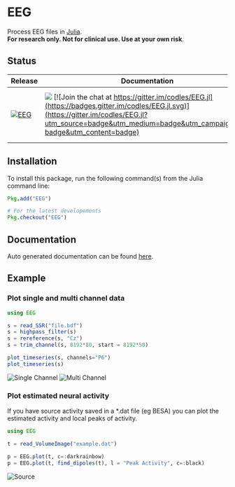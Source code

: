 # EEG

Process EEG files in [Julia](http://julialang.org/).  
**For research only. Not for clinical use. Use at your own risk**.



## Status

| Release                                                                                  | Documentation                                                                                                                                                                                                                                                                                                  | Development                                                                                                                                                                                                                                                                                                                                                                                                                                                                                                                                                         |
|------------------------------------------------------------------------------------------|----------------------------------------------------------------------------------------------------------------------------------------------------------------------------------------------------------------------------------------------------------------------------------------------------------------|---------------------------------------------------------------------------------------------------------------------------------------------------------------------------------------------------------------------------------------------------------------------------------------------------------------------------------------------------------------------------------------------------------------------------------------------------------------------------------------------------------------------------------------------------------------------|
| [![EEG](http://pkg.julialang.org/badges/EEG_0.4.svg)](http://pkg.julialang.org/?pkg=EEG) | [![](https://img.shields.io/badge/docs-latest-blue.svg)](https://codles.github.io/EEG.jl/latest)  [![Join the chat at https://gitter.im/codles/EEG.jl](https://badges.gitter.im/codles/EEG.jl.svg)](https://gitter.im/codles/EEG.jl?utm_source=badge&utm_medium=badge&utm_campaign=pr-badge&utm_content=badge) | [![Build Status](https://travis-ci.org/codles/EEG.jl.svg?branch=master)](https://travis-ci.org/codles/EEG.jl) [![Build status](https://ci.appveyor.com/api/projects/status/3r96gn3o7owl5psh/branch/master?svg=true)](https://ci.appveyor.com/project/codles/eeg-jl-91eci/branch/master) [![Coverage Status](https://coveralls.io/repos/github/codles/EEG.jl/badge.svg?branch=master)](https://coveralls.io/github/codles/EEG.jl?branch=master) [![codecov](https://codecov.io/gh/codles/EEG.jl/branch/master/graph/badge.svg)](https://codecov.io/gh/codles/EEG.jl) |






## Installation

To install this package, run the following command(s) from the Julia command line:


```julia
Pkg.add("EEG")

# For the latest developements
Pkg.checkout("EEG")
```

## Documentation

Auto generated documentation can be found [here](http://codles.github.io/EEG.jl/latest/).


## Example


### Plot single and multi channel data

```julia
using EEG

s = read_SSR("file.bdf")
s = highpass_filter(s)
s = rereference(s, "Cz")
s = trim_channel(s, 8192*80, start = 8192*50)

plot_timeseries(s, channels="P6")
plot_timeseries(s)
```

![Single Channel](https://cloud.githubusercontent.com/assets/748691/17362166/210e53f4-5974-11e6-8df0-c2723c65ba52.png)
![Multi Channel](https://cloud.githubusercontent.com/assets/748691/17362167/210f9c28-5974-11e6-8a05-62fa399d32d1.png)


### Plot estimated neural activity

If you have source activity saved in a *.dat file (eg BESA) you can plot the estimated activity and local peaks of activity.

```julia
using EEG

t = read_VolumeImage("example.dat")

p = EEG.plot(t, c=:darkrainbow)
p = EEG.plot(t, find_dipoles(t), l = "Peak Activity", c=:black)

```

![Source](https://cloud.githubusercontent.com/assets/748691/17363374/523373a0-597a-11e6-94d9-826381617756.png)
